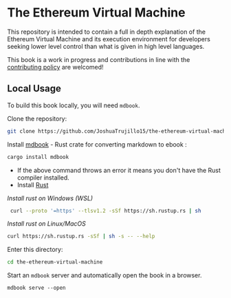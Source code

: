 # The Ethereum Virtual Machine

This repository is intended to contain a full in depth explanation of the Ethereum Virtual Machine
and its execution environment for developers seeking lower level control than what is given in high
level languages.

This book is a work in progress and contributions in line with the
[contributing policy](CONTRIBUTING) are welcomed!

## Local Usage

To build this book locally, you will need `mdbook`.

Clone the repository:

```bash
git clone https://github.com/JoshuaTrujillo15/the-ethereum-virtual-machine/
```

Install [mdbook](https://lib.rs/crates/mdbook) - Rust crate for converting markdown to ebook :

```rust
cargo install mdbook
```

- If the above command throws an error it means you don't have the Rust compiler installed.
- Install [Rust](https://forge.rust-lang.org/infra/other-installation-methods.html)

_Install rust on Windows (WSL)_

```bash
 curl --proto '=https' --tlsv1.2 -sSf https://sh.rustup.rs | sh
```

_Install rust on Linux/MacOS_

```bash
curl https://sh.rustup.rs -sSf | sh -s -- --help
```

Enter this directory:

```bash
cd the-ethereum-virtual-machine
```

Start an `mdbook` server and automatically open the book in a browser.

```
mdbook serve --open
```
